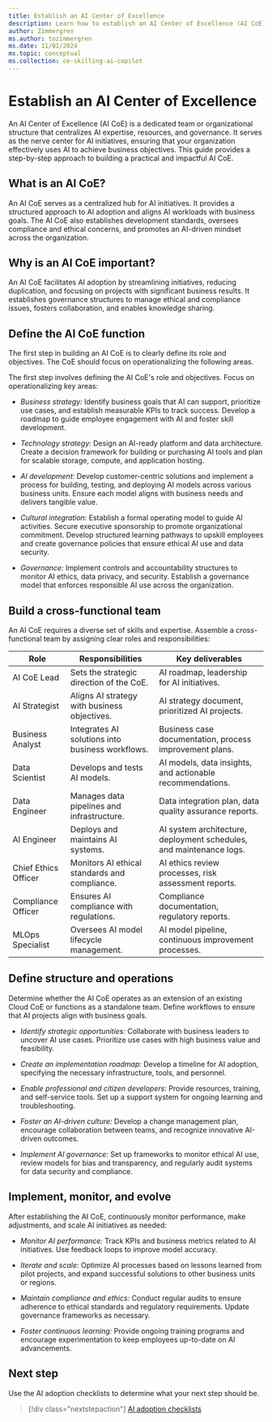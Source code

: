 ```yaml
---
title: Establish an AI Center of Excellence
description: Learn how to establish an AI Center of Excellence (AI CoE) to drive AI adoption on Azure in your organization.
author: Zimmergren
ms.author: tozimmergren
ms.date: 11/01/2024
ms.topic: conceptual
ms.collection: ce-skilling-ai-copilot
---
```


# Establish an AI Center of Excellence

An AI Center of Excellence (AI CoE) is a dedicated team or organizational structure that centralizes AI expertise, resources, and governance. It serves as the nerve center for AI initiatives, ensuring that your organization effectively uses AI to achieve business objectives. This guide provides a step-by-step approach to building a practical and impactful AI CoE.

## What is an AI CoE?

An AI CoE serves as a centralized hub for AI initiatives. It provides a structured approach to AI adoption and aligns AI workloads with business goals. The AI CoE also establishes development standards, oversees compliance and ethical concerns, and promotes an AI-driven mindset across the organization.

## Why is an AI CoE important?

An AI CoE facilitates AI adoption by streamlining initiatives, reducing duplication, and focusing on projects with significant business results. It establishes governance structures to manage ethical and compliance issues, fosters collaboration, and enables knowledge sharing.

## Define the AI CoE function

The first step in building an AI CoE is to clearly define its role and objectives. The CoE should focus on operationalizing the following areas.

The first step involves defining the AI CoE's role and objectives. Focus on operationalizing key areas:

- *Business strategy:* Identify business goals that AI can support, prioritize use cases, and establish measurable KPIs to track success. Develop a roadmap to guide employee engagement with AI and foster skill development.

- *Technology strategy:* Design an AI-ready platform and data architecture. Create a decision framework for building or purchasing AI tools and plan for scalable storage, compute, and application hosting.

- *AI development:* Develop customer-centric solutions and implement a process for building, testing, and deploying AI models across various business units. Ensure each model aligns with business needs and delivers tangible value.

- *Cultural integration:* Establish a formal operating model to guide AI activities. Secure executive sponsorship to promote organizational commitment. Develop structured learning pathways to upskill employees and create governance policies that ensure ethical AI use and data security.

- *Governance:* Implement controls and accountability structures to monitor AI ethics, data privacy, and security. Establish a governance model that enforces responsible AI use across the organization.

## Build a cross-functional team

An AI CoE requires a diverse set of skills and expertise. Assemble a cross-functional team by assigning clear roles and responsibilities:

| Role               | Responsibilities                                    | Key deliverables                                                  |
|--------------------|-----------------------------------------------------|-------------------------------------------------------------------|
| AI CoE Lead     | Sets the strategic direction of the CoE.             | AI roadmap, leadership for AI initiatives.                        |
| AI Strategist   | Aligns AI strategy with business objectives.         | AI strategy document, prioritized AI projects.                    |
| Business Analyst| Integrates AI solutions into business workflows.     | Business case documentation, process improvement plans.           |
| Data Scientist  | Develops and tests AI models.                        | AI models, data insights, and actionable recommendations.          |
| Data Engineer   | Manages data pipelines and infrastructure.           | Data integration plan, data quality assurance reports.             |
| AI Engineer     | Deploys and maintains AI systems.                    | AI system architecture, deployment schedules, and maintenance logs.|
| Chief Ethics Officer | Monitors AI ethical standards and compliance.  | AI ethics review processes, risk assessment reports.               |
| Compliance Officer   | Ensures AI compliance with regulations.       | Compliance documentation, regulatory reports.                      |
| MLOps Specialist     | Oversees AI model lifecycle management.       | AI model pipeline, continuous improvement processes.               |

## Define structure and operations

Determine whether the AI CoE operates as an extension of an existing Cloud CoE or functions as a standalone team. Define workflows to ensure that AI projects align with business goals.

- *Identify strategic opportunities:* Collaborate with business leaders to uncover AI use cases. Prioritize use cases with high business value and feasibility.

- *Create an implementation roadmap:* Develop a timeline for AI adoption, specifying the necessary infrastructure, tools, and personnel.

- *Enable professional and citizen developers:* Provide resources, training, and self-service tools. Set up a support system for ongoing learning and troubleshooting.

- *Foster an AI-driven culture:* Develop a change management plan, encourage collaboration between teams, and recognize innovative AI-driven outcomes.

- *Implement AI governance:* Set up frameworks to monitor ethical AI use, review models for bias and transparency, and regularly audit systems for data security and compliance.

## Implement, monitor, and evolve

After establishing the AI CoE, continuously monitor performance, make adjustments, and scale AI initiatives as needed:

- *Monitor AI performance:* Track KPIs and business metrics related to AI initiatives. Use feedback loops to improve model accuracy.

- *Iterate and scale:* Optimize AI processes based on lessons learned from pilot projects, and expand successful solutions to other business units or regions.

- *Maintain compliance and ethics:* Conduct regular audits to ensure adherence to ethical standards and regulatory requirements. Update governance frameworks as necessary.

- *Foster continuous learning:* Provide ongoing training programs and encourage experimentation to keep employees up-to-date on AI advancements.

## Next step

Use the AI adoption checklists to determine what your next step should be.

> [!div class="nextstepaction"]
> [AI adoption checklists](index.md#ai-adoption-checklists)